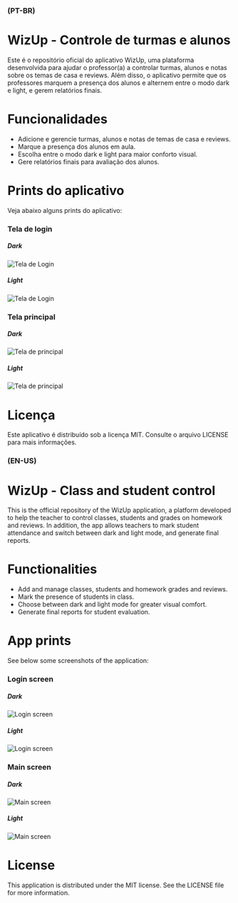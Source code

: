 ### **(PT-BR)**
# **WizUp - Controle de turmas e alunos**
Este é o repositório oficial do aplicativo WizUp, uma plataforma desenvolvida para ajudar o professor(a) a controlar turmas, alunos e notas sobre os temas de casa e reviews. Além disso, o aplicativo permite que os professores marquem a presença dos alunos e alternem entre o modo dark e light, e gerem relatórios finais.

# Funcionalidades
* Adicione e gerencie turmas, alunos e notas de temas de casa e reviews.
* Marque a presença dos alunos em aula.
* Escolha entre o modo dark e light para maior conforto visual.
* Gere relatórios finais para avaliação dos alunos.

# **Prints do aplicativo**
Veja abaixo alguns prints do aplicativo:

### **Tela de login**
##### **Dark**
![Tela de Login](https://i.imgur.com/VdySqYA.jpeg)
##### **Light**
![Tela de Login](https://i.imgur.com/zlmWwHC.jpeg)

### **Tela principal**
##### **Dark**
![Tela de principal](https://i.imgur.com/edfOAeV.jpeg)
##### **Light**
![Tela de principal](https://i.imgur.com/PDpwv3o.jpeg)

# **Licença**
Este aplicativo é distribuído sob a licença MIT. Consulte o arquivo LICENSE para mais informações.


### **(EN-US)**
# **WizUp - Class and student control**
This is the official repository of the WizUp application, a platform developed to help the teacher to control classes, students and grades on homework and reviews. In addition, the app allows teachers to mark student attendance and switch between dark and light mode, and generate final reports.

# Functionalities
* Add and manage classes, students and homework grades and reviews.
* Mark the presence of students in class.
* Choose between dark and light mode for greater visual comfort.
* Generate final reports for student evaluation.

# **App prints**
See below some screenshots of the application:

### **Login screen**
##### **Dark**
![Login screen](https://i.imgur.com/VdySqYA.jpeg)
##### **Light**
![Login screen](https://i.imgur.com/zlmWwHC.jpeg)

### **Main screen**
##### **Dark**
![Main screen](https://i.imgur.com/edfOAeV.jpeg)
##### **Light**
![Main screen](https://i.imgur.com/PDpwv3o.jpeg)

# **License**
This application is distributed under the MIT license. See the LICENSE file for more information.